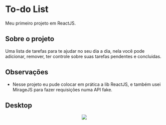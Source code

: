 # To-do List
Meu primeiro projeto em ReactJS. 
## Sobre o projeto
Uma lista de tarefas para te ajudar no seu dia a dia, nela você pode adicionar, remover, ter controle sobre suas tarefas pendentes e concluidas.

## Observações
- Nesse projeto eu pude colocar em prática a lib ReactJS, e também usei MirageJS para fazer requisições numa API fake.

 
 ## Desktop
 
 <p align="center"> 
  <img src="https://github.com/Leonardo-Burtet/TodoList/blob/main/To-Do%20List.gif" />
  </p>
